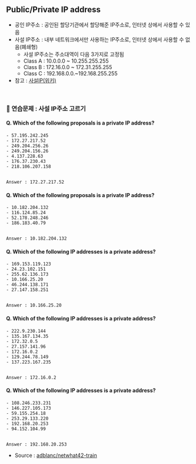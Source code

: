 ## Public/Private IP address
- 공인 IP주소 : 공인된 할당기관에서 할당해준 IP주소로, 인터넷 상에서 사용할 수 있음
- 사설 IP주소 : 내부 네트워크에서만 사용하는 IP주소로, 인터넷 상에서 사용할 수 없음(폐쇄형)
    - 사설 IP주소는 주소대역이 다음 3가지로 고정됨
    - Class A : 10.0.0.0 ~ 10.255.255.255
    - Class B : 172.16.0.0 ~ 172.31.255.255
    - Class C : 192.168.0.0.~192.168.255.255
- 참고 : [사설IP(위키)](https://namu.wiki/w/IP#s-2.2.2)
<br>

### :speech_balloon: 연습문제 : 사설 IP주소 고르기
#### Q. Which of the following proposals is a private IP address?
    - 57.195.242.245
    - 172.27.217.52
    - 249.204.256.26
    - 249.204.156.26
    - 4.137.228.63
    - 176.37.230.43
    - 218.106.207.158


    Answer : 172.27.217.52

#### Q. Which of the following proposals is a private IP address?
    - 10.182.204.132
    - 116.124.85.24
    - 52.178.248.246
    - 186.183.40.79


    Answer : 10.182.204.132

#### Q. Which of the following IP addresses is a private address?
    - 169.153.119.123
    - 24.23.102.151
    - 255.62.136.173
    - 10.166.25.20
    - 46.244.138.171
    - 27.147.158.251


    Answer : 10.166.25.20

#### Q. Which of the following IP addresses is a private address?
    - 222.9.230.144
    - 135.167.134.35
    - 172.32.0.5
    - 27.157.141.96
    - 172.16.0.2
    - 129.244.78.149
    - 137.223.167.235


    Answer : 172.16.0.2

#### Q. Which of the following IP addresses is a private address?
    - 108.246.233.231
    - 146.227.105.173
    - 59.155.254.18
    - 253.29.133.220
    - 192.168.20.253
    - 94.152.104.99


    Answer : 192.168.20.253
    
- Source : [adblanc/netwhat42-train](github.com/adblanc/netwhat42)
